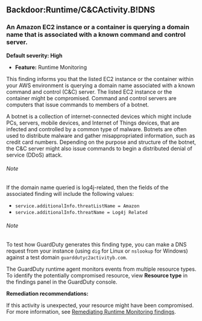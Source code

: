 Backdoor:Runtime/C\&CActivity.B!DNS
-----------------------------------


### An Amazon EC2 instance or a container is querying a domain name that is associated with a known command and control server.


**Default severity: High**


 * **Feature:** Runtime Monitoring

This finding informs you that the listed EC2 instance or the container within your AWS environment is querying a domain name associated with a known command and control (C\&C) server. The listed EC2 instance or the container might be compromised. Command and control servers are computers that issue commands to members of a botnet. 


A botnet is a collection of internet\-connected devices which might include PCs, servers, mobile devices, and Internet of Things devices, that are infected and controlled by a common type of malware. Botnets are often used to distribute malware and gather misappropriated information, such as credit card numbers. Depending on the purpose and structure of the botnet, the C\&C server might also issue commands to begin a distributed denial of service (DDoS) attack.


###### Note

If the domain name queried is log4j\-related, then the fields of the associated finding will include the following values:

 * `service.additionalInfo.threatListName = Amazon`
* `service.additionalInfo.threatName = Log4j Related`

###### Note

To test how GuardDuty generates this finding type, you can make a DNS request from your instance (using `dig` for Linux or `nslookup` for Windows) against a test domain `guarddutyc2activityb.com`.


The GuardDuty runtime agent monitors events from multiple resource types. To identify the potentially compromised resource, view **Resource type** in the findings panel in the GuardDuty console.


**Remediation recommendations:**


If this activity is unexpected, your resource might have been compromised. For more information, see [Remediating Runtime Monitoring findings](https://docs.aws.amazon.com/guardduty/latest/ug/guardduty-remediate-runtime-monitoring.html).

